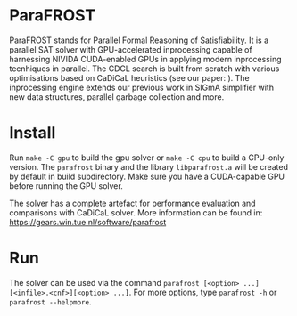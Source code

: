 # ParaFROST
ParaFROST stands for Parallel Formal Reasoning of Satisfiability. It is a parallel SAT solver with GPU-accelerated inprocessing capable of harnessing NIVIDA CUDA-enabled GPUs in applying modern inprocessing tecnhiques in parallel. The CDCL search is built from scratch with various optimisations based on CaDiCaL heuristics (see our paper: ). The inprocessing engine extends our previous work in SIGmA simplifier with new data structures, parallel garbage collection and more.

# Install
Run `make -C gpu` to build the gpu solver or `make -C cpu` to build a CPU-only version. The `parafrost` binary and the library `libparafrost.a` will be created by default in build subdirectory. Make sure you have a CUDA-capable GPU before running the GPU solver.

The solver has a complete artefact for performance evaluation and comparisons with CaDiCaL solver. More information can be found in: https://gears.win.tue.nl/software/parafrost

# Run
The solver can be used via the command `parafrost [<option> ...][<infile>.<cnf>][<option> ...]`. For more options, type `parafrost -h` or `parafrost --helpmore`.
